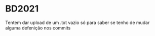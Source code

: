 # BD2021
  
Tentem dar upload de um .txt vazio só para saber se tenho de mudar alguma defenição nos commits

